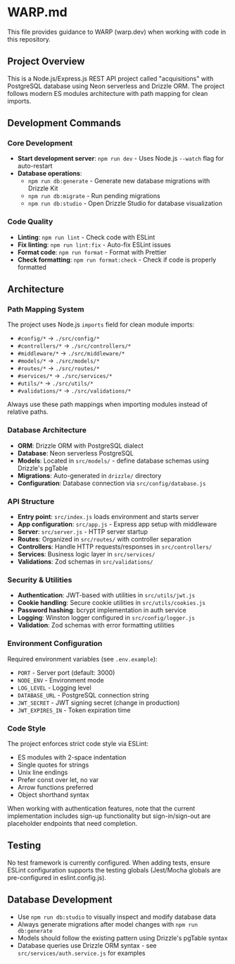 # WARP.md

This file provides guidance to WARP (warp.dev) when working with code in this repository.

## Project Overview

This is a Node.js/Express.js REST API project called "acquisitions" with PostgreSQL database using Neon serverless and Drizzle ORM. The project follows modern ES modules architecture with path mapping for clean imports.

## Development Commands

### Core Development
- **Start development server**: `npm run dev` - Uses Node.js `--watch` flag for auto-restart
- **Database operations**:
  - `npm run db:generate` - Generate new database migrations with Drizzle Kit
  - `npm run db:migrate` - Run pending migrations
  - `npm run db:studio` - Open Drizzle Studio for database visualization

### Code Quality
- **Linting**: `npm run lint` - Check code with ESLint
- **Fix linting**: `npm run lint:fix` - Auto-fix ESLint issues
- **Format code**: `npm run format` - Format with Prettier
- **Check formatting**: `npm run format:check` - Check if code is properly formatted

## Architecture

### Path Mapping System
The project uses Node.js `imports` field for clean module imports:
- `#config/*` → `./src/config/*`
- `#controllers/*` → `./src/controllers/*` 
- `#middleware/*` → `./src/middleware/*`
- `#models/*` → `./src/models/*`
- `#routes/*` → `./src/routes/*`
- `#services/*` → `./src/services/*`
- `#utils/*` → `./src/utils/*`
- `#validations/*` → `./src/validations/*`

Always use these path mappings when importing modules instead of relative paths.

### Database Architecture
- **ORM**: Drizzle ORM with PostgreSQL dialect
- **Database**: Neon serverless PostgreSQL
- **Models**: Located in `src/models/` - define database schemas using Drizzle's pgTable
- **Migrations**: Auto-generated in `drizzle/` directory
- **Configuration**: Database connection via `src/config/database.js`

### API Structure
- **Entry point**: `src/index.js` loads environment and starts server
- **App configuration**: `src/app.js` - Express app setup with middleware
- **Server**: `src/server.js` - HTTP server startup
- **Routes**: Organized in `src/routes/` with controller separation
- **Controllers**: Handle HTTP requests/responses in `src/controllers/`
- **Services**: Business logic layer in `src/services/`
- **Validations**: Zod schemas in `src/validations/`

### Security & Utilities
- **Authentication**: JWT-based with utilities in `src/utils/jwt.js`
- **Cookie handling**: Secure cookie utilities in `src/utils/cookies.js`
- **Password hashing**: bcrypt implementation in auth service
- **Logging**: Winston logger configured in `src/config/logger.js`
- **Validation**: Zod schemas with error formatting utilities

### Environment Configuration
Required environment variables (see `.env.example`):
- `PORT` - Server port (default: 3000)
- `NODE_ENV` - Environment mode
- `LOG_LEVEL` - Logging level
- `DATABASE_URL` - PostgreSQL connection string
- `JWT_SECRET` - JWT signing secret (change in production)
- `JWT_EXPIRES_IN` - Token expiration time

### Code Style
The project enforces strict code style via ESLint:
- ES modules with 2-space indentation
- Single quotes for strings
- Unix line endings
- Prefer const over let, no var
- Arrow functions preferred
- Object shorthand syntax

When working with authentication features, note that the current implementation includes sign-up functionality but sign-in/sign-out are placeholder endpoints that need completion.

## Testing
No test framework is currently configured. When adding tests, ensure ESLint configuration supports the testing globals (Jest/Mocha globals are pre-configured in eslint.config.js).

## Database Development
- Use `npm run db:studio` to visually inspect and modify database data
- Always generate migrations after model changes with `npm run db:generate`
- Models should follow the existing pattern using Drizzle's pgTable syntax
- Database queries use Drizzle ORM syntax - see `src/services/auth.service.js` for examples